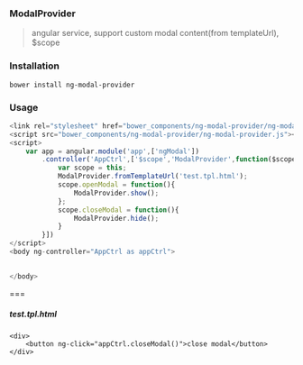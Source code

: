 ### ModalProvider
> angular service, support custom modal content(from templateUrl), $scope

### Installation
`bower install ng-modal-provider`

### Usage

```javascript
<link rel="stylesheet" href="bower_components/ng-modal-provider/ng-modal.css">
<script src="bower_components/ng-modal-provider/ng-modal-provider.js"></script>
<script>
    var app = angular.module('app',['ngModal'])
        .controller('AppCtrl',['$scope','ModalProvider',function($scope,ModalProvider){
            var scope = this;
            ModalProvider.fromTemplateUrl('test.tpl.html');
            scope.openModal = function(){
                ModalProvider.show();
            }; 
            scope.closeModal = function(){
                ModalProvider.hide();
            }
        }])
</script>
<body ng-controller="AppCtrl as appCtrl">
    

</body>
```

===

##### test.tpl.html
```
<div>
    <button ng-click="appCtrl.closeModal()">close modal</button>
</div>
```
